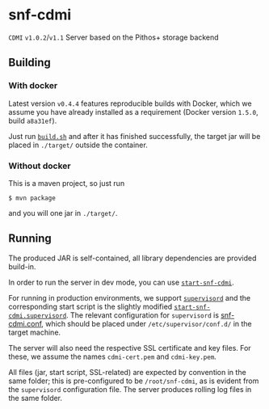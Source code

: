 # snf-cdmi

`CDMI` `v1.0.2`/`v1.1` Server based on the Pithos+ storage backend


## Building
### With docker
Latest version `v0.4.4` features reproducible builds with Docker, which we assume you have already installed as a requirement (Docker version `1.5.0`, build `a8a31ef`).

Just run [`build.sh`](./build.sh) and after it has finished successfully, the target jar will be placed in `./target/` outside the container.

### Without docker
This is a maven project, so just run

```
$ mvn package
```

and you will one jar in `./target/`.

## Running
The produced JAR is self-contained, all library dependencies are provided build-in. 

In order to run the server in dev mode, you can use [`start-snf-cdmi`](./src/scripts/start-snf-cdmi).

For running in production environments, we support [`supervisord`](http://supervisord.org) and the corresponding start script is the slightly modified [`start-snf-cdmi.supervisord`](./src/scripts/start-snf-cdmi.supervisord). The relevant configuration for `supervisord` is [snf-cdmi.conf](./src/scripts/etc/supervisor/conf.d/snf-cdmi.conf), which should be placed under `/etc/supervisor/conf.d/` in the target machine.

The server will also need the respective SSL certificate and key files. For these, we assume the names `cdmi-cert.pem` and `cdmi-key.pem`.

All files (jar, start script, SSL-related) are expected by convention in the same folder; this is pre-configured to be `/root/snf-cdmi`, as is evident from the `supervisord` configuration file. The server produces rolling log files in the same folder.